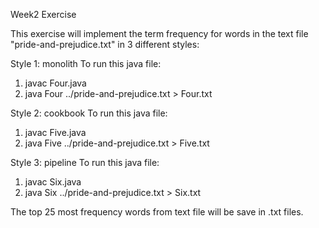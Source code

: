 Week2 Exercise

This exercise will implement the term frequency for words in the text file "pride-and-prejudice.txt" in 3 different styles:

Style 1: monolith 
To run this java file:
1) javac Four.java
2) java Four ../pride-and-prejudice.txt > Four.txt

Style 2: cookbook 
To run this java file:
1) javac Five.java
2) java Five ../pride-and-prejudice.txt > Five.txt

Style 3: pipeline 
To run this java file:
1) javac Six.java
2) java Six ../pride-and-prejudice.txt > Six.txt

The top 25 most frequency words from text file will be save in .txt files. 